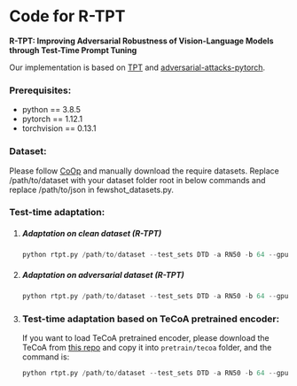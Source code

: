 # Code for **R-TPT**

**R-TPT: Improving Adversarial Robustness of Vision-Language Models through Test-Time Prompt Tuning**

Our implementation is based on [TPT](https://github.com/azshue/TPT) and [adversarial-attacks-pytorch](https://github.com/Harry24k/adversarial-attacks-pytorch).

### Prerequisites:
- python == 3.8.5
- pytorch == 1.12.1
- torchvision == 0.13.1

### Dataset:
Please follow [CoOp](https://github.com/KaiyangZhou/CoOp) and manually download the require datasets.
Replace /path/to/dataset with your dataset folder root in below commands and replace /path/to/json in fewshot_datasets.py.

### Test-time adaptation:
1. ##### Adaptation on clean dataset (R-TPT)
	```python
	python rtpt.py /path/to/dataset --test_sets DTD -a RN50 -b 64 --gpu 0 --ctx_init a_photo_of_a -p 50 --eps 0.0 --output_dir 'output_results/rtpt' --method rtpt
	```

2. ##### Adaptation on adversarial dataset (R-TPT)
	```python
	python rtpt.py /path/to/dataset --test_sets DTD -a RN50 -b 64 --gpu 0 --ctx_init a_photo_of_a -p 50 --eps 1.0 --step 7 --output_dir 'output_results/rtpt' --method rtpt
	```


3. ### Test-time adaptation based on TeCoA pretrained encoder:

    If you want to load TeCoA pretrained encoder, please download the TeCoA from [this repo](https://github.com/TreeLLi/APT) and copy it into `pretrain/tecoa` folder, and the command is:

    ```python
	python rtpt.py /path/to/dataset --test_sets DTD -a RN50 -b 64 --gpu 0 --ctx_init a_photo_of_a -p 50 --eps 1.0 --step 7 --output_dir 'output_results/rtpt' --method rtpt --load_tecoa 'RN50-eps1'
	```


